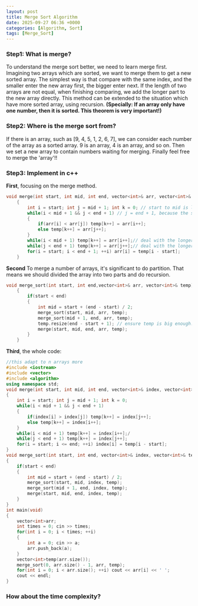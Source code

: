 ```yaml
---
layout: post
title: Merge Sort Algorithm
date: 2025-09-27 06:36 +0000
categories: [Algorithm, Sort]
tags: [Merge_Sort]
---
```

### **Step1: What is merge?**

To understand the merge sort better, we need to learn merge first. Imagining two arrays which are sorted, we want to merge them to get a new sorted array. The simplest way is that compare with the same index, and the smaller enter the new array first, the bigger enter next. If the length of two arrays are not equal, when finishing comparing, we add the longer part to the new array directly. This method can be extended to the situation which have more sorted array, using recursion. **(Specially: If an array only have one number, then it is sorted. This theorem is very important!)**

### **Step2: Where is the merge sort from?**

If there is an array, such as [9, 4, 5, 1, 2, 6, 7], we can consider each number of the array as a sorted array. 9 is an array, 4 is an array, and so on. Then we set a new array to contain numbers waiting for merging. Finally feel free to merge the 'array'!!

### **Step3: Implement in c++**

**First**, focusing on the merge method.

``` c++
void merge(int start, int mid, int end, vector<int>& arr, vector<int>& temp)
    {
        int i = start; int j = mid + 1; int k = 0; // start to mid is left, mid to end is right
        while(i < mid + 1 && j < end + 1) // j = end + 1, because the size of an array minus one is the end of the array.
        {
            if(arr[i] < arr[j]) temp[k++] = arr[i++];
            else temp[k++] = arr[j++];
        }
        while(i < mid + 1) temp[k++] = arr[i++];// deal with the longer
        while(j < end + 1) temp[k++] = arr[j++];// deal with the longer
        for(i = start; i < end + 1; ++i) arr[i] = temp[i - start];
    }
```

**Second** To merge a number of arrays, it's significant to do partition. That means we should divided the array into two parts and do recursion.

```c++
void merge_sort(int start, int end,vector<int>& arr, vector<int>& temp)
    {
        if(start < end)
        {
            int mid = start + (end - start) / 2;
            merge_sort(start, mid, arr, temp);
            merge_sort(mid + 1, end, arr, temp);
            temp.resize(end - start + 1); // ensure temp is big enough.
            merge(start, mid, end, arr, temp);
        }
    } 
```

**Third**, the whole code:

```c++
//this adapt to n arrays more
#include <iostream>
#include <vector>
#include <algorithm>
using namespace std;
void merge(int start, int mid, int end, vector<int>& index, vector<int>& temp)
{
    int i = start; int j = mid + 1; int k = 0;
    while(i < mid + 1 && j < end + 1)
    {
        if(index[i] > index[j]) temp[k++] = index[j++];
        else temp[k++] = index[i++];
    }
    while(i < mid + 1) temp[k++] = index[i++];/
    while(j < end + 1) temp[k++] = index[j++]; 
    for(i = start; i <= end; ++i) index[i] = temp[i - start];
}
void merge_sort(int start, int end, vector<int>& index, vector<int>& temp)
{
    if(start < end)
    {
        int mid = start + (end - start) / 2;
        merge_sort(start, mid, index, temp);
        merge_sort(mid + 1, end, index, temp);
        merge(start, mid, end, index, temp);
    }
}
int main(void)
{
    vector<int>arr;
    int times = 0; cin >> times;
    for(int i = 0; i < times; ++i)
    {
        int a = 0; cin >> a;
        arr.push_back(a);
    }
    vector<int>temp(arr.size());
    merge_sort(0, arr.size() - 1, arr, temp);
    for(int i = 0; i < arr.size(); ++i) cout << arr[i] << ' ';
    cout << endl;
}
```

### How about the time complexity?
